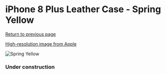 # iPhone 8 Plus Leather Case - Spring Yellow

[Return to previous page](/iphone_7)

[High-resolution image from Apple](https://store.storeimages.cdn-apple.com/8756/as-images.apple.com/is/MRGC2?wid=4500&hei=4500&fmt=png)

<div style="width: 384px"><img src="/everypreview/MRGC2.png" alt="Spring Yellow"></div>

### Under construction
